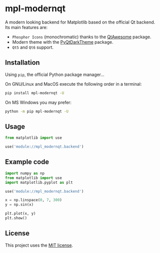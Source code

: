 # mpl-modernqt
A modern looking backend for Matplotlib based on the official Qt backend. Its main features are:

* `Phosphor Icons` (monochromatic) thanks to the [QtAwesome](https://github.com/spyder-ide/qtawesome) package.
* Modern theme with the [PyQtDarkTheme](https://github.com/5yutan5/PyQtDarkTheme) package.
* `Qt5` and `Qt6` support.


## Installation
Using ```pip```, the official Python package manager...

On GNU/Linux and MacOS execute the following order in a terminal:
```bash
pip install mpl-modernqt -U
```

On MS Windows you may prefer:
```bash
python -m pip mpl-modernqt -U
```

## Usage

```python
from matplotlib import use

use('module://mpl_modernqt.backend')
```

## Example code

```python
import numpy as np
from matplotlib import use
import matplotlib.pyplot as plt

use('module://mpl_modernqt.backend')

x = np.linspace(0, 7, 300)
y = np.sin(x)

plt.plot(x, y)
plt.show()
```


## License

This project uses the [MIT license](https://github.com/aloytag/mpl-modernqt/blob/main/LICENSE).
